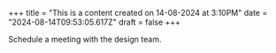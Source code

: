 +++
title = "This is a content created on 14-08-2024 at 3:10PM"
date = "2024-08-14T09:53:05.617Z"
draft = false
+++

  Schedule a meeting with the design team.
        